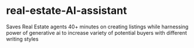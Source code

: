 # real-estate-AI-assistant
Saves Real Estate agents 40+ minutes on creating listings while harnessing power of generative ai to increase variety of potential buyers with different writing styles
